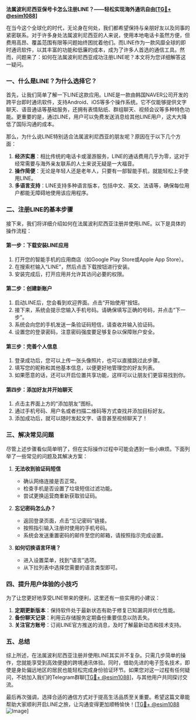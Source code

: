**法属波利尼西亚保号卡怎么注册LINE？——轻松实现海外通讯自由[[TG💪+ @esim1088](https://t.me/s/esim1088)]**

在当今这个全球化的时代，无论身在何处，我们都希望保持与亲朋好友以及同事的紧密联系。对于许多身处法属波利尼西亚的人来说，使用本地电话卡虽然方便，但费用高昂、覆盖范围有限等问题始终困扰着他们。而LINE作为一款风靡全球的即时通讯软件，以其丰富的功能和低廉的成本，成为了许多人首选的通信工具。然而，问题来了：如何在法属波利尼西亚成功注册LINE呢？本文将为您详细解答这一疑问。

### 一、什么是LINE？为什么选择它？

首先，让我们简单了解一下LINE这款应用。LINE是一款由韩国NAVER公司开发的跨平台即时通讯软件，支持Android、iOS等多个操作系统。它不仅能够提供文字聊天、语音通话等基础服务，还拥有表情贴纸、群组聊天、视频会议等多种特色功能。更重要的是，通过LINE，用户可以免费发送消息给其他LINE用户，这大大降低了国际沟通的成本。

那么，为什么说LINE特别适合法属波利尼西亚的朋友呢？原因在于以下几个方面：

1. **经济实惠**：相比传统的电话卡或漫游服务，LINE的通话费用几乎为零，这对于经常需要与海外亲友联系的人士来说无疑是一大福音。
2. **操作简便**：无论是年轻人还是老年人，只要有一部智能手机，就能轻松上手使用LINE。
3. **多语言支持**：LINE支持多种语言版本，包括中文、英文、法语等，确保每位用户都能无障碍地使用该应用程序。

### 二、注册LINE的基本步骤

接下来，我们将详细介绍如何在法属波利尼西亚注册并使用LINE。以下是具体的操作流程：

#### 第一步：下载安装LINE应用
1. 打开您的智能手机的应用商店（如Google Play Store或Apple App Store）。
2. 在搜索栏输入“LINE”，然后点击下载按钮进行安装。
3. 安装完成后，打开应用并允许其访问必要的权限。

#### 第二步：创建新账户
1. 启动LINE后，您会看到欢迎界面。点击“开始使用”按钮。
2. 接下来，系统会提示您输入手机号码。请确保填写正确的号码，并点击“下一步”。
3. 系统会向您的手机发送一条验证码短信，请查收并输入验证码。
4. 设置您的登录密码，注意密码强度要足够复杂以保障账户安全。

#### 第三步：完善个人信息
1. 登录成功后，您可以上传一张头像照片，也可以直接跳过此步骤。
2. 填写您的昵称和其他基本信息，以便更好地管理您的好友列表。
3. 如果愿意的话，还可以开启位置共享功能，这样可以让朋友们更容易找到你。

#### 第四步：添加好友并开始聊天
1. 点击主界面上方的“添加朋友”图标。
2. 通过手机号码、用户名或者扫描二维码等方式查找并添加目标好友。
3. 添加成功后，就可以随时发起文字、语音甚至视频聊天了！

### 三、解决常见问题

尽管上述步骤看似简单明了，但在实际操作过程中可能会遇到一些小麻烦。下面列举了一些常见的问题及其解决方案：

1. **无法收到验证码短信**
   - 确认网络连接是否正常。
   - 检查手机是否设置了垃圾短信过滤功能。
   - 尝试更换运营商重新获取验证码。

2. **忘记密码怎么办？**
   - 返回登录页面，点击“忘记密码”链接。
   - 按照指引输入注册时使用的手机号码。
   - 系统会发送重置密码的邮件至您的邮箱，请按照指示完成设置。

3. **如何切换语言环境？**
   - 进入设置菜单，找到“语言”选项。
   - 从下拉列表中选择您需要的语言类型即可。

### 四、提升用户体验的小技巧

为了让您更好地享受LINE带来的便利，这里还有一些实用的小建议：

1. **定期更新版本**：保持软件处于最新状态有助于修复已知漏洞并优化性能。
2. **备份聊天记录**：利用云存储服务定期备份重要信息以防丢失。
3. **关注官方账号**：订阅LINE官方推送的消息，及时了解最新动态和技术支持。

### 五、总结

综上所述，在法属波利尼西亚注册并使用LINE其实并不复杂。只需几步简单的操作，您就能享受到高效便捷的跨境通讯体验。同时，借助先进的电子签名技术，即使是身处偏远地区的居民也能轻松完成身份验证环节。如果您对这一过程有任何疑问，不妨加入我们的Telegram群聊[[TG💪+ @esim1088](https://t.me/s/esim1088)]，与其他用户共同探讨交流。

最后再次强调，选择合适的通信方式对于提高生活品质至关重要。希望这篇文章能帮助大家顺利开启LINE之旅，让沟通变得更加顺畅愉快！[[TG💪+ @esim1088](https://t.me/s/esim1088) ![Image](https://i.postimg.cc/4NQfJmqS/Snipaste-2025-05-13-00-14-12.png)]